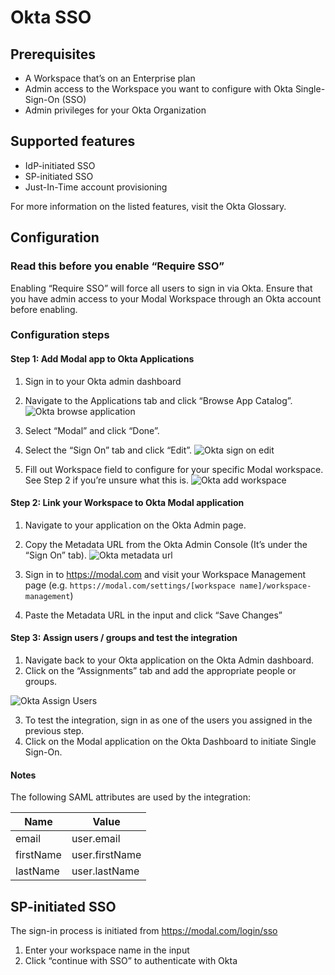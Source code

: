 # Okta SSO

## Prerequisites

  * A Workspace that’s on an Enterprise plan
  * Admin access to the Workspace you want to configure with Okta Single-Sign-On (SSO)
  * Admin privileges for your Okta Organization

## Supported features

  * IdP-initiated SSO
  * SP-initiated SSO
  * Just-In-Time account provisioning

For more information on the listed features, visit the Okta Glossary.

## Configuration

### Read this before you enable “Require SSO”

Enabling “Require SSO” will force all users to sign in via Okta. Ensure that
you have admin access to your Modal Workspace through an Okta account before
enabling.

### Configuration steps

#### Step 1: Add Modal app to Okta Applications

  1. Sign in to your Okta admin dashboard

  2. Navigate to the Applications tab and click “Browse App Catalog”. ![Okta browse application](/_app/immutable/assets/okta-browse-applications.BiqGsdcd.png)

  3. Select “Modal” and click “Done”.

  4. Select the “Sign On” tab and click “Edit”. ![Okta sign on edit](/_app/immutable/assets/okta-sign-on-edit.DHny2cIB.png)

  5. Fill out Workspace field to configure for your specific Modal workspace. See Step 2 if you’re unsure what this is. ![Okta add workspace](/_app/immutable/assets/okta-add-workspace-username.DoM8qewy.png)

#### Step 2: Link your Workspace to Okta Modal application

  1. Navigate to your application on the Okta Admin page.

  2. Copy the Metadata URL from the Okta Admin Console (It’s under the “Sign On” tab). ![Okta metadata url](/_app/immutable/assets/okta-metadata-url.BLDzMpWn.png)

  3. Sign in to https://modal.com and visit your Workspace Management page (e.g. `https://modal.com/settings/[workspace name]/workspace-management`)

  4. Paste the Metadata URL in the input and click “Save Changes”

#### Step 3: Assign users / groups and test the integration

  1. Navigate back to your Okta application on the Okta Admin dashboard.
  2. Click on the “Assignments” tab and add the appropriate people or groups.

![Okta Assign Users](/_app/immutable/assets/okta-assign-people.BhAmcJ0m.png)

  3. To test the integration, sign in as one of the users you assigned in the previous step.
  4. Click on the Modal application on the Okta Dashboard to initiate Single Sign-On.

#### Notes

The following SAML attributes are used by the integration:

Name | Value  
---|---  
email | user.email  
firstName | user.firstName  
lastName | user.lastName  
  
## SP-initiated SSO

The sign-in process is initiated from https://modal.com/login/sso

  1. Enter your workspace name in the input
  2. Click “continue with SSO” to authenticate with Okta

